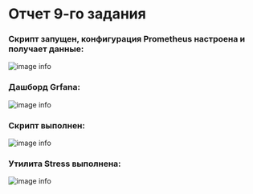 # Отчет 9-го задания

### Скрипт запущен, конфигурация Prometheus настроена и получает данные:

![image info](/src/09/img/1.png)

### Дашборд Grfana:

![image info](/src/09/img/2.png)

### Скрипт выполнен:

![image info](/src/09/img/3.png)

### Утилита Stress выполнена:

![image info](/src/09/img/4.png)